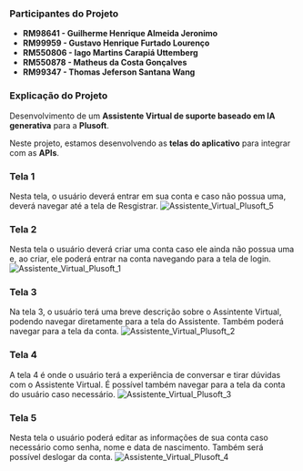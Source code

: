 ### Participantes do Projeto

- **RM98641 - Guilherme Henrique Almeida Jeronimo**
- **RM99959 - Gustavo Henrique Furtado Lourenço**
- **RM550806 - Iago Martins Carapiá Uttemberg**
- **RM550878 - Matheus da Costa Gonçalves**
- **RM99347 - Thomas Jeferson Santana Wang**

### Explicação do Projeto

Desenvolvimento de um **Assistente Virtual de suporte baseado em IA generativa** para a **Plusoft**. 

Neste projeto, estamos desenvolvendo as **telas do aplicativo** para integrar com as **APIs**.

### Tela 1
Nesta tela, o usuário deverá entrar em sua conta e caso não possua uma, deverá navegar até a tela de Resgistrar.
![Assistente_Virtual_Plusoft_5](https://github.com/user-attachments/assets/78632412-3819-43a7-950c-ca7952e6b1ba)

### Tela 2
Nesta tela o usuário deverá criar uma conta caso ele ainda não possua uma e, ao criar, ele poderá entrar na conta navegando para a tela de login.
![Assistente_Virtual_Plusoft_1](https://github.com/user-attachments/assets/744e440d-9531-4387-8e9b-f72096d63ece)

### Tela 3
Na tela 3, o usuário terá uma breve descrição sobre o Assintente Virtual, podendo navegar diretamente para a tela do Assistente. Também poderá navegar para a tela da conta.
![Assistente_Virtual_Plusoft_2](https://github.com/user-attachments/assets/50877849-b4bd-4d65-b117-00c919d95171)

### Tela 4
A tela 4 é onde o usuário terá a experiência de conversar e tirar dúvidas com o Assistente Virtual. É possível também navegar para a tela da conta do usuário caso necessário.
![Assistente_Virtual_Plusoft_3](https://github.com/user-attachments/assets/d8beb1fa-4fb2-4edd-ac78-c691b25898d3)

### Tela 5
Nesta tela o usuário poderá editar as informações de sua conta caso necessário como senha, nome e data de nascimento. Também será possível deslogar da conta.
![Assistente_Virtual_Plusoft_4](https://github.com/user-attachments/assets/4734fbc7-64bc-4352-a1d0-77b1b0651773)
